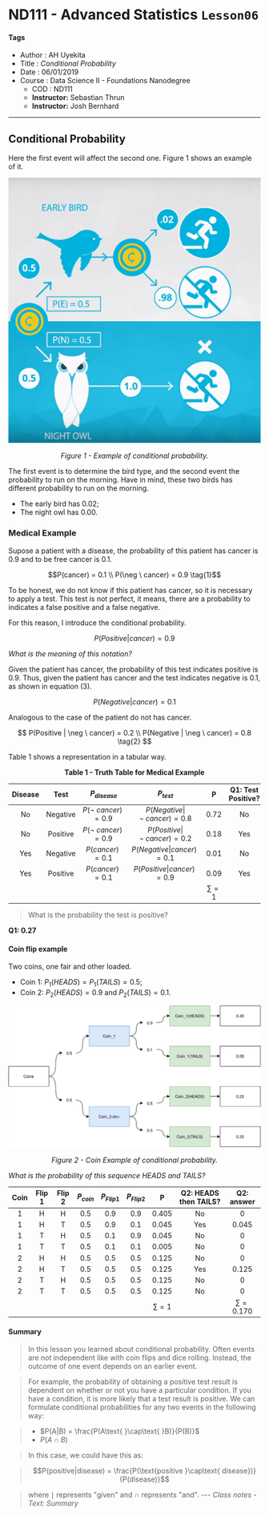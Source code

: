 # ND111 - Advanced Statistics `Lesson06`

#### Tags
* Author : AH Uyekita
* Title  : _Conditional Probability_
* Date   : 06/01/2019
* Course : Data Science II - Foundations Nanodegree
    * COD    : ND111
    * **Instructor:** Sebastian Thrun
    * **Instructor:** Josh Bernhard

********************************************************************************

## Conditional Probability

Here the first event will affect the second one. Figure 1 shows an example of it.

![Figure 1][fig_1]

[fig_1]: 01-img/c4_l6_01.png

<center><em>Figure 1 - Example of conditional probability.</em></center>

The first event is to determine the bird type, and the second event the probability to run on the morning. Have in mind, these two birds has different probability to run on the morning.

* The early bird has 0.02;
* The night owl has 0.00.

### Medical Example

Supose a patient with a disease, the probability of this patient has cancer is 0.9 and to be free cancer is 0.1.

$$P(cancer) = 0.1 \\
  P(\neg \ cancer) = 0.9 \tag{1}$$

To be honest, we do not know if this patient has cancer, so it is necessary to apply a test. This test is not perfect, it means, there are a probability to indicates a false positive and a false negative.

For this reason, I introduce the conditional probability.

$$ P(Positive | cancer) = 0.9 \tag{2}$$

_What is the meaning of this notation?_

Given the patient has cancer, the probability of this test indicates positive is 0.9. Thus, given the patient has cancer and the test indicates negative is 0.1, as shown in equation (3).

$$ P(Negative | cancer) = 0.1 \tag{3}$$

Analogous to the case of the patient do not has cancer.

$$ P(Positive | \neg \ cancer) = 0.2 \\
   P(Negative | \neg \ cancer) = 0.8 \tag{2} $$

Table 1 shows a representation in a tabular way.

<center><strong>Table 1 - Truth Table for Medical Example</strong></center>

|Disease|Test|$P_{disease}$|$P_{test}$|P|Q1: Test Positive?|Q1: Answer|
|:-:|:-:|:-:|:-:|:-:|:-:|:-:|
|No|Negative|$P(\neg \ cancer) = 0.9$|$P(Negative\|\neg \ cancer) = 0.8$|0.72|No|0|
|No|Positive|$P(\neg \ cancer) = 0.9$|$P(Positive\|\neg \ cancer) = 0.2$|0.18|Yes|0.18|
|Yes|Negative|$P(cancer) = 0.1$|$P(Negative\| cancer) = 0.1$|0.01|No|0|
|Yes|Positive|$P(cancer) = 0.1$|$P(Positive\| cancer) = 0.9$|0.09|Yes|0.09|
|||||$\sum = 1$||$\sum = 0.27$|

>What is the probability the test is positive?

**Q1: 0.27**

#### Coin flip example

Two coins, one fair and other loaded.

* Coin 1: $P_1(HEADS) = P_1(TAILS) = 0.5$;
* Coin 2: $P_2(HEADS) = 0.9$ and $P_2(TAILS) = 0.1$.

![Figure 2][fig_2]

[fig_2]: 01-img/c4_l6_02.svg

<center><em>Figure 2 - Coin Example of conditional probability.</em></center>

_What is the probability of this sequence HEADS and TAILS?_

|Coin|Flip 1|Flip 2|$P_{coin}$|$P_{Flip 1}$|$P_{Flip 2}$|P|Q2: HEADS then TAILS?|Q2: answer|
|:-:|:-:|:-:|:-:|:-:|:-:|:-:|:-:|:-:|
|1|H|H|0.5|0.9|0.9|0.405|No|0|
|1|H|T|0.5|0.9|0.1|0.045|Yes|0.045|
|1|T|H|0.5|0.1|0.9|0.045|No|0|
|1|T|T|0.5|0.1|0.1|0.005|No|0|
|2|H|H|0.5|0.5|0.5|0.125|No|0|
|2|H|T|0.5|0.5|0.5|0.125|Yes|0.125|
|2|T|H|0.5|0.5|0.5|0.125|No|0|
|2|T|T|0.5|0.5|0.5|0.125|No|0|
| | | |   |   |   |$\sum = 1$||$\sum = 0.170$

#### Summary

>In this lesson you learned about conditional probability. Often events are not independent like with coin flips and dice rolling. Instead, the outcome of one event depends on an earlier event.

>For example, the probability of obtaining a positive test result is dependent on whether or not you have a particular condition. If you have a condition, it is more likely that a test result is positive. We can formulate conditional probabilities for any two events in the following way:

>* $P(A|B) = \frac{P(A\text{ }\cap\text{ }B)}{P(B)}$
>* $P(A ∩ B)$

>In this case, we could have this as:

>$$P(positive|disease) = \frac{P(\text{positive }\cap\text{ disease})}{P(disease)}$$

>where ∣ represents "given" and $\cap$ represents "and". --- <cite>Class notes - Text: Summary
</cite>
